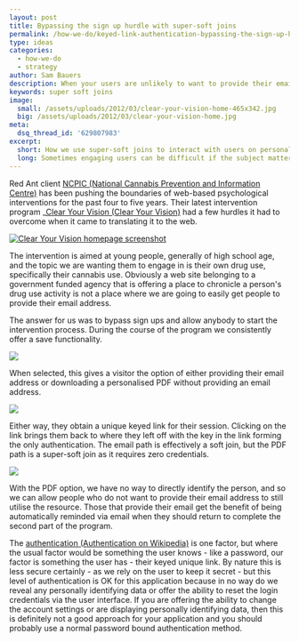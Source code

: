 ```yaml
---
layout: post
title: Bypassing the sign up hurdle with super-soft joins
permalink: /how-we-do/keyed-link-authentication-bypassing-the-sign-up-hurdle-with-super-soft-joins/
type: ideas
categories:
  - how-we-do
  - strategy
author: Sam Bauers
description: When your users are unlikely to want to provide their email address to sign-up to your website, "Super-soft joins" may be right for you.
keywords: super soft joins
image:
  small: /assets/uploads/2012/03/clear-your-vision-home-465x342.jpg
  big: /assets/uploads/2012/03/clear-your-vision-home.jpg
meta:
  dsq_thread_id: '629807983'
excerpt:
  short: How we use super-soft joins to interact with users on personal subjects.
  long: Sometimes engaging users can be difficult if the subject matter is intensely personal. Super-soft joins helped us help people quit drugs.
---
```


Red Ant client [NCPIC (National Cannabis Prevention and Information Centre)](http://ncpic.org.au/) has been pushing the boundaries of web-based psychological interventions for the past four to five years. Their latest intervention program _[Clear Your Vision (Clear Your Vision)](http://clearyourvision.org.au/_) had a few hurdles it had to overcome when it came to translating it to the web.

[![Clear Your Vision homepage screenshot](/assets/uploads/2012/03/clear-your-vision-home.jpg)](/assets/uploads/2012/03/clear-your-vision-home.jpg)

The intervention is aimed at young people, generally of high school age, and the topic we are wanting them to engage in is their own drug use, specifically their cannabis use. Obviously a web site belonging to a government funded agency that is offering a place to chronicle a person's drug use activity is not a place where we are going to easily get people to provide their email address.

The answer for us was to bypass sign ups and allow anybody to start the intervention process. During the course of the program we consistently offer a save functionality.

![](/assets/uploads/2012/03/clear-your-vision-save.jpg)

When selected, this gives a visitor the option of either providing their email address or downloading a personalised PDF without providing an email address.

![](/assets/uploads/2012/03/clear-your-vision-dialog.jpg)

Either way, they obtain a unique keyed link for their session. Clicking on the link brings them back to where they left off with the key in the link forming the only authentication. The email path is effectively a soft join, but the PDF path is a super-soft join as it requires zero credentials.

![](/assets/uploads/2012/03/clear-your-vision-pdf-detail.jpg)

With the PDF option, we have no way to directly identify the person, and so we can allow people who do not want to provide their email address to still utilise the resource. Those that provide their email get the benefit of being automatically reminded via email when they should return to complete the second part of the program.

The [authentication (Authentication on Wikipedia)](http://en.wikipedia.org/wiki/Authentication#Authentication_factors_and_identity) is one factor, but where the usual factor would be something the user knows - like a password, our factor is something the user has - their keyed unique link. By nature this is less secure certainly - as we rely on the user to keep it secret - but this level of authentication is OK for this application because in no way do we reveal any personally identifying data or offer the ability to reset the login credentials via the user interface. If you are offering the ability to change the account settings or are displaying personally identifying data, then this is definitely not a good approach for your application and you should probably use a normal password bound authentication method.
